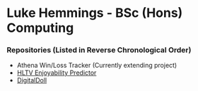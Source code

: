 # Luke Hemmings - BSc (Hons) Computing

### Repositories (Listed in Reverse Chronological Order)
- Athena Win/Loss Tracker (Currently extending project)
- [HLTV Enjoyability Predictor](https://officiallylukehemmings.github.io/HLTVPredictor.github.io/)
- [DigitalDoll](https://officiallylukehemmings.github.io/DigitalDoll.github.io/)
